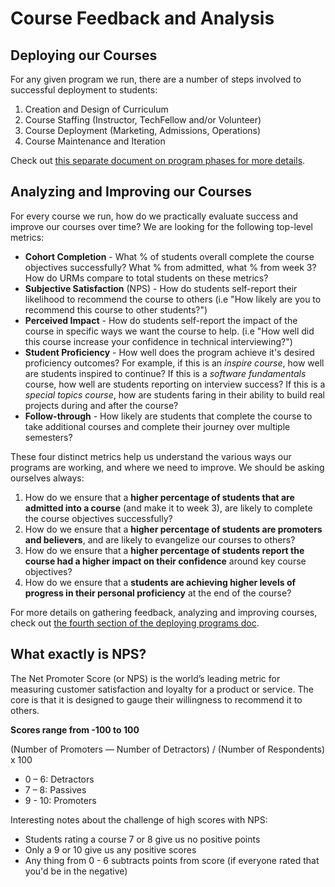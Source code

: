 # Course Feedback and Analysis

## Deploying our Courses

For any given program we run, there are a number of steps involved to successful deployment to students:

1. Creation and Design of Curriculum
2. Course Staffing (Instructor, TechFellow and/or Volunteer)
3. Course Deployment (Marketing, Admissions, Operations)
4. Course Maintenance and Iteration

Check out [this separate document on program phases for more details](course-design-and-deployment/).

## Analyzing and Improving our Courses

For every course we run, how do we practically evaluate success and improve our courses over time? We are looking for the following top-level metrics:

* **Cohort Completion** - What % of students overall complete the course objectives successfully? What % from admitted, what % from week 3? How do URMs compare to total students on these metrics?
* **Subjective Satisfaction** (NPS) - How do students self-report their likelihood to recommend the course to others (i.e "How likely are you to recommend this course to other students?")
* **Perceived Impact** - How do students self-report the impact of the course in specific ways we want the course to help. (i.e "How well did this course increase your confidence in technical interviewing?")
* **Student Proficiency** - How well does the program achieve it's desired proficiency outcomes? For example, if this is an _inspire course_, how well are students inspired to continue? If this is a _software fundamentals_ course, how well are students reporting on interview success? If this is a _special topics course_, how are students faring in their ability to build real projects during and after the course?
* **Follow-through** - How likely are students that complete the course to take additional courses and complete their journey over multiple semesters?

These four distinct metrics help us understand the various ways our programs are working, and where we need to improve. We should be asking ourselves always:

1. How do we ensure that a **higher percentage of students that are admitted into a course** (and make it to week 3), are likely to complete the course objectives successfully?
2. How do we ensure that a **higher percentage of students are promoters and believers**, and are likely to evangelize our courses to others?
3. How do we ensure that a **higher percentage of students report the course had a higher impact on their confidence** around key course objectives?
4. How do we ensure that a **students are achieving higher levels of progress in their personal proficiency** at the end of the course? 

For more details on gathering feedback, analyzing and improving courses, check out [the fourth section of the deploying programs doc](course-design-and-deployment/#4-Course-Maintenance-and-Iteration).

## What exactly is NPS?

The Net Promoter Score (or NPS) is the world’s leading metric for measuring customer satisfaction and loyalty for a product or service. The core is that it is designed to gauge their willingness to recommend it to others.

**Scores range from -100 to 100**

(Number of Promoters — Number of Detractors) / (Number of Respondents) x 100

* 0 – 6: Detractors
* 7 – 8: Passives
* 9 - 10: Promoters

Interesting notes about the challenge of high scores with NPS:

* Students rating a course 7 or 8 give us no positive points
* Only a 9 or 10 give us any positive scores
* Any thing from 0 - 6 subtracts points from score (if everyone rated that you'd be in the negative)
